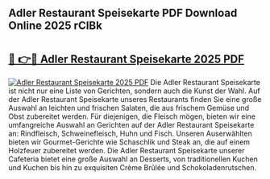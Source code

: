 ## Adler Restaurant Speisekarte PDF Download Online 2025 rCIBk

# <h2><a href="http://gc6fbs.nevu.top/?p=Adler+Restaurant+Speisekarte">🔗 👉🔴 Adler Restaurant Speisekarte 2025 PDF</a></h2>

[![Adler Restaurant Speisekarte 2025 PDF](https://i.imgur.com/dBaPXMq.png)](http://gc6fbs.nevu.top/?p=Adler+Restaurant+Speisekarte)
Die Adler Restaurant Speisekarte ist nicht nur eine Liste von Gerichten, sondern auch die Kunst der Wahl. Auf der Adler Restaurant Speisekarte unseres Restaurants finden Sie eine große Auswahl an leichten und frischen Salaten, die aus frischem Gemüse und Obst zubereitet werden. Für diejenigen, die Fleisch mögen, bieten wir eine umfangreiche Auswahl an Gerichten auf der Adler Restaurant Speisekarte an: Rindfleisch, Schweinefleisch, Huhn und Fisch. Unseren Auserwählten bieten wir Gourmet-Gerichte wie Schaschlik und Steak an, die auf einem Holzfeuer zubereitet werden. Die Adler Restaurant Speisekarte unserer Cafeteria bietet eine große Auswahl an Desserts, von traditionellen Kuchen und Kuchen bis hin zu exquisiten Crème Brûlée und Schokoladenrutschen.
